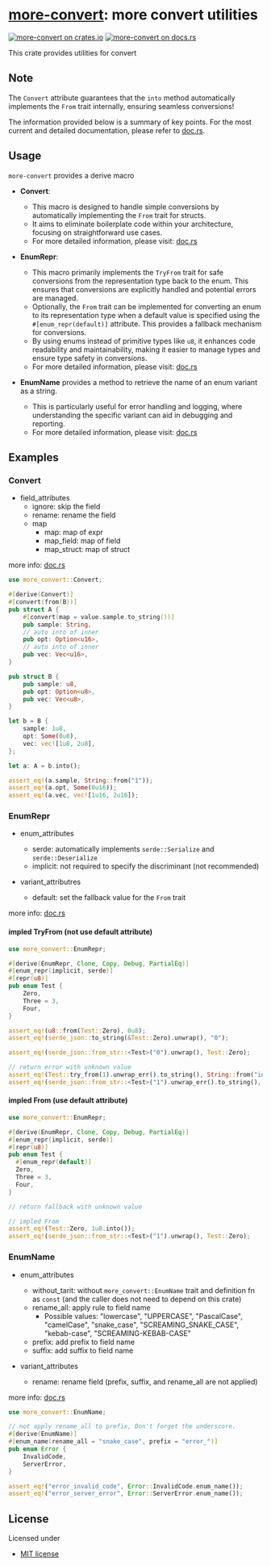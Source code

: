 # [more-convert][docsrs]: more convert utilities

[![more-convert on crates.io][cratesio-image]][cratesio]
[![more-convert on docs.rs][docsrs-image]][docsrs]

[cratesio-image]: https://img.shields.io/crates/v/more-convert.svg
[cratesio]: https://crates.io/crates/more-convert
[docsrs-image]: https://docs.rs/more-convert/badge.svg
[docsrs]: https://docs.rs/more-convert

This crate provides utilities for convert

## Note

The `Convert` attribute guarantees that the `into` method automatically implements the `From` trait internally, ensuring seamless conversions!

The information provided below is a summary of key points.
For the most current and detailed documentation, please refer to [doc.rs](https://docs.rs/more-convert/latest/more_convert).

## Usage

`more-convert` provides a derive macro

- **Convert**:
  - This macro is designed to handle simple conversions by automatically implementing
    the `From` trait for structs.
  - It aims to eliminate boilerplate code within your architecture, focusing on
    straightforward use cases.
  - For more detailed information, please visit: [doc.rs](https://docs.rs/more-convert/latest/more_convert/derive.Convert.html)

- **EnumRepr**:
  - This macro primarily implements the `TryFrom` trait for safe conversions from the
    representation type back to the enum. This ensures that conversions are explicitly
    handled and potential errors are managed.
  - Optionally, the `From` trait can be implemented for converting an enum to its
    representation type when a default value is specified using the `#[enum_repr(default)]`
    attribute. This provides a fallback mechanism for conversions.
  - By using enums instead of primitive types like `u8`, it enhances code readability and
    maintainability, making it easier to manage types and ensure type safety in conversions.
  - For more detailed information, please visit: [doc.rs](https://docs.rs/more-convert/latest/more_convert/derive.EnumRepr.html)

- **EnumName** provides a method to retrieve the name of an enum variant as a string.
  - This is particularly useful for error handling and logging, where understanding the
    specific variant can aid in debugging and reporting.
  - For more detailed information, please visit: [doc.rs](https://docs.rs/more-convert/latest/more_convert/derive.EnumName.html)

## Examples

### Convert

- field_attributes
  - ignore: skip the field
  - rename: rename the field
  - map
    - map: map of expr
    - map_field: map of field
    - map_struct: map of struct

more info: [doc.rs](https://docs.rs/more-convert/latest/more_convert/derive.EnumRepr.html)

```rust
use more_convert::Convert;

#[derive(Convert)]
#[convert(from(B))]
pub struct A {
    #[convert(map = value.sample.to_string())]
    pub sample: String,
    // auto into of inner
    pub opt: Option<u16>,
    // auto into of inner
    pub vec: Vec<u16>,
}

pub struct B {
    pub sample: u8,
    pub opt: Option<u8>,
    pub vec: Vec<u8>,
}

let b = B {
    sample: 1u8,
    opt: Some(0u8),
    vec: vec![1u8, 2u8],
};

let a: A = b.into();

assert_eq!(a.sample, String::from("1"));
assert_eq!(a.opt, Some(0u16));
assert_eq!(a.vec, vec![1u16, 2u16]);
```

### EnumRepr

- enum_attributes
  - serde: automatically implements `serde::Serialize` and `serde::Deserialize`
  - implicit: not required to specify the discriminant (not recommended)

- variant_attributres
  - default: set the fallback value for the `From` trait
  
more info: [doc.rs](https://docs.rs/more-convert/latest/more_convert/derive.Convert.html)

#### impled TryFrom (not use default attribute)

```rust
use more_convert::EnumRepr;

#[derive(EnumRepr, Clone, Copy, Debug, PartialEq)]
#[enum_repr(implicit, serde)]
#[repr(u8)]
pub enum Test {
    Zero,
    Three = 3,
    Four,
}

assert_eq!(u8::from(Test::Zero), 0u8);
assert_eq!(serde_json::to_string(&Test::Zero).unwrap(), "0");

assert_eq!(serde_json::from_str::<Test>("0").unwrap(), Test::Zero);

// return error with unknown value 
assert_eq!(Test::try_from(1).unwrap_err().to_string(), String::from("invalid Test: 1"));
assert_eq!(serde_json::from_str::<Test>("1").unwrap_err().to_string(), String::from("invalid Test: 1"));
```

#### impled From (use default attribute)

```rust
use more_convert::EnumRepr;

#[derive(EnumRepr, Clone, Copy, Debug, PartialEq)]
#[enum_repr(implicit, serde)]
#[repr(u8)]
pub enum Test {
  #[enum_repr(default)]
  Zero,
  Three = 3,
  Four,
}

// return fallback with unknown value

// impled From
assert_eq!(Test::Zero, 1u8.into());
assert_eq!(serde_json::from_str::<Test>("1").unwrap(), Test::Zero);

```

### EnumName

- enum_attributes

  - without_tarit: without `more_convert::EnumName` trait and definition fn as `const` (and the caller does not need to depend on this crate)
  - rename_all: apply rule to field name
    - Possible values: "lowercase", "UPPERCASE", "PascalCase", "camelCase", "snake_case", "SCREAMING_SNAKE_CASE", "kebab-case", "SCREAMING-KEBAB-CASE"
  - prefix: add prefix to field name
  - suffix: add suffix to field name

- variant_attributes
  - rename: rename field (prefix, suffix, and rename_all are not applied)

more info: [doc.rs](https://docs.rs/more-convert/latest/more_convert/derive.EnumName.html)

```rust
use more_convert::EnumName;

// not apply rename_all to prefix, Don't forget the underscore.
#[derive(EnumName)]
#[enum_name(rename_all = "snake_case", prefix = "error_")]
pub enum Error {
    InvalidCode,
    ServerError,
}

assert_eq!("error_invalid_code", Error::InvalidCode.enum_name());
assert_eq!("error_server_error", Error::ServerError.enum_name());
```

## License

Licensed under

- [MIT license](https://github.com/moriyoshi-kasuga/more-convert/blob/main/LICENSE)
